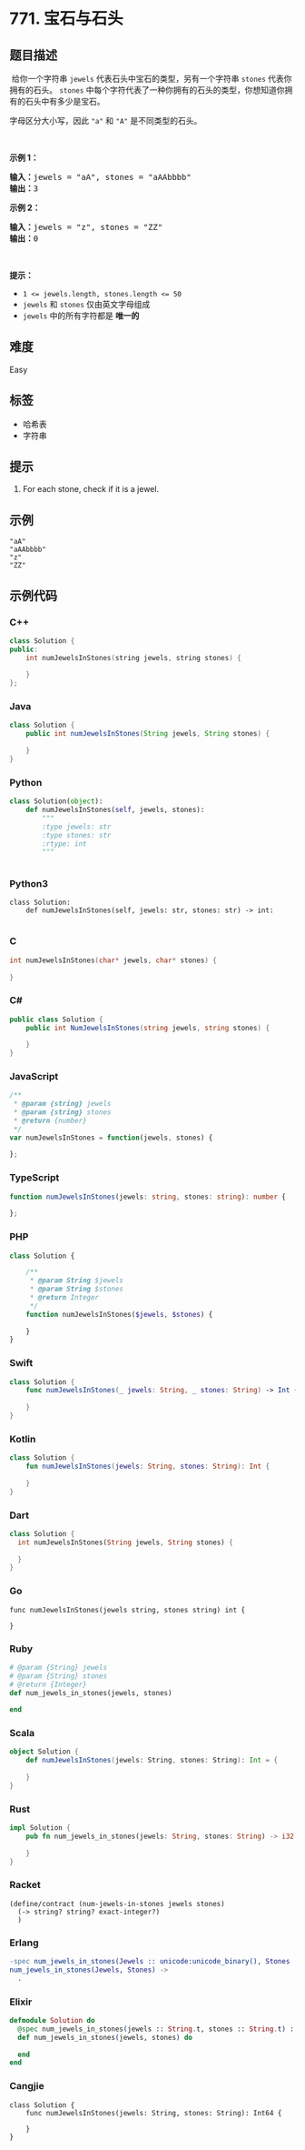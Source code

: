 # 771. 宝石与石头

## 题目描述

<p>&nbsp;给你一个字符串 <code>jewels</code>&nbsp;代表石头中宝石的类型，另有一个字符串 <code>stones</code> 代表你拥有的石头。&nbsp;<code>stones</code>&nbsp;中每个字符代表了一种你拥有的石头的类型，你想知道你拥有的石头中有多少是宝石。</p>

<p>字母区分大小写，因此 <code>"a"</code> 和 <code>"A"</code> 是不同类型的石头。</p>

<p>&nbsp;</p>

<p><strong>示例 1：</strong></p>

<pre>
<strong>输入：</strong>jewels = "aA", stones = "aAAbbbb"
<strong>输出：</strong>3
</pre>

<p><strong>示例 2：</strong></p>

<pre>
<strong>输入：</strong>jewels = "z", stones = "ZZ"
<strong>输出：</strong>0<strong>
</strong></pre>

<p>&nbsp;</p>

<p><strong>提示：</strong></p>

<ul>
	<li><code>1 &lt;=&nbsp;jewels.length, stones.length &lt;= 50</code></li>
	<li><code>jewels</code> 和 <code>stones</code> 仅由英文字母组成</li>
	<li><code>jewels</code> 中的所有字符都是 <strong>唯一的</strong></li>
</ul>


## 难度

Easy

## 标签

- 哈希表
- 字符串

## 提示

1. For each stone, check if it is a jewel.

## 示例

```
"aA"
"aAAbbbb"
"z"
"ZZ"
```

## 示例代码

### C++

```cpp
class Solution {
public:
    int numJewelsInStones(string jewels, string stones) {
        
    }
};
```

### Java

```java
class Solution {
    public int numJewelsInStones(String jewels, String stones) {
        
    }
}
```

### Python

```python
class Solution(object):
    def numJewelsInStones(self, jewels, stones):
        """
        :type jewels: str
        :type stones: str
        :rtype: int
        """
        
```

### Python3

```python3
class Solution:
    def numJewelsInStones(self, jewels: str, stones: str) -> int:
        
```

### C

```c
int numJewelsInStones(char* jewels, char* stones) {
    
}
```

### C#

```csharp
public class Solution {
    public int NumJewelsInStones(string jewels, string stones) {
        
    }
}
```

### JavaScript

```javascript
/**
 * @param {string} jewels
 * @param {string} stones
 * @return {number}
 */
var numJewelsInStones = function(jewels, stones) {
    
};
```

### TypeScript

```typescript
function numJewelsInStones(jewels: string, stones: string): number {
    
};
```

### PHP

```php
class Solution {

    /**
     * @param String $jewels
     * @param String $stones
     * @return Integer
     */
    function numJewelsInStones($jewels, $stones) {
        
    }
}
```

### Swift

```swift
class Solution {
    func numJewelsInStones(_ jewels: String, _ stones: String) -> Int {
        
    }
}
```

### Kotlin

```kotlin
class Solution {
    fun numJewelsInStones(jewels: String, stones: String): Int {
        
    }
}
```

### Dart

```dart
class Solution {
  int numJewelsInStones(String jewels, String stones) {
    
  }
}
```

### Go

```golang
func numJewelsInStones(jewels string, stones string) int {
    
}
```

### Ruby

```ruby
# @param {String} jewels
# @param {String} stones
# @return {Integer}
def num_jewels_in_stones(jewels, stones)
    
end
```

### Scala

```scala
object Solution {
    def numJewelsInStones(jewels: String, stones: String): Int = {
        
    }
}
```

### Rust

```rust
impl Solution {
    pub fn num_jewels_in_stones(jewels: String, stones: String) -> i32 {
        
    }
}
```

### Racket

```racket
(define/contract (num-jewels-in-stones jewels stones)
  (-> string? string? exact-integer?)
  )
```

### Erlang

```erlang
-spec num_jewels_in_stones(Jewels :: unicode:unicode_binary(), Stones :: unicode:unicode_binary()) -> integer().
num_jewels_in_stones(Jewels, Stones) ->
  .
```

### Elixir

```elixir
defmodule Solution do
  @spec num_jewels_in_stones(jewels :: String.t, stones :: String.t) :: integer
  def num_jewels_in_stones(jewels, stones) do
    
  end
end
```

### Cangjie

```cangjie
class Solution {
    func numJewelsInStones(jewels: String, stones: String): Int64 {

    }
}
```

